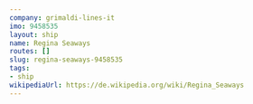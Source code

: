 ```yaml
---
company: grimaldi-lines-it
imo: 9458535
layout: ship
name: Regina Seaways
routes: []
slug: regina-seaways-9458535
tags:
- ship
wikipediaUrl: https://de.wikipedia.org/wiki/Regina_Seaways
---
```

